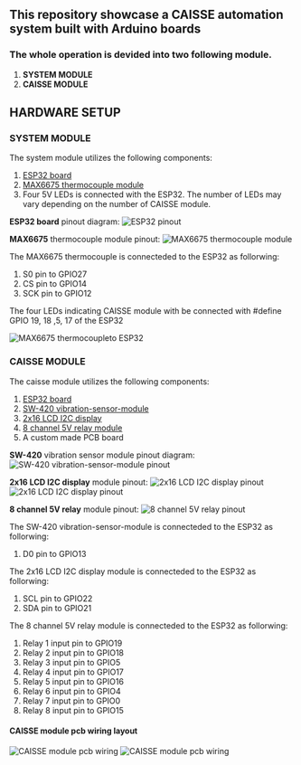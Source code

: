 ## This repository showcase a CAISSE automation system built with Arduino boards

### The whole operation is devided into two following module.
  1. **SYSTEM MODULE**
  2. **CAISSE MODULE**

## HARDWARE SETUP

### SYSTEM MODULE

The system module utilizes the following components:
1.  [ESP32 board](https://www.espressif.com/en/products/socs/esp32)
2.  [MAX6675 thermocouple module](https://www.analog.com/media/en/technical-documentation/data-sheets/MAX6675.pdf)
3.  Four 5V LEDs is connected with the ESP32. The number of LEDs may vary depending on the number of CAISSE module.

**ESP32 board** pinout diagram:
![ESP32 pinout](https://github.com/arrafi-musabbir/temporary/blob/main/ESP32-SPI-pinout-for-microSD-card-module.png)

**MAX6675** thermocouple module pinout:
![MAX6675 thermocouple module](https://github.com/arrafi-musabbir/temporary/blob/main/MAX6675-thermocouple-module-pinout-diagram.jpg)

The MAX6675 thermocouple is connecteded to the ESP32 as follorwing:
1.  S0 pin to GPIO27
2.  CS pin to GPIO14
3.  SCK pin to GPIO12

The four LEDs indicating CAISSE module with be connected with #define GPIO 19, 18 ,5, 17 of the ESP32

![MAX6675 thermocoupleto ESP32](https://github.com/arrafi-musabbir/temporary/blob/main/system.png)


### CAISSE MODULE

The caisse module utilizes the following components: 
1.  [ESP32 board](https://www.espressif.com/en/products/socs/esp32)
2.  [SW-420 vibration-sensor-module](https://components101.com/sensors/sw-420-vibration-sensor-module)
3.  [2x16 LCD I2C display](https://components101.com/displays/16x2-lcd-pinout-datasheet)
4.  [8 channel 5V relay module](https://components101.com/switches/5v-eight-channel-relay-module-pinout-features-applications-working-datasheet)
5.  A custom made PCB board

**SW-420** vibration sensor module pinout diagram:
![SW-420 vibration-sensor-module pinout](https://github.com/arrafi-musabbir/temporary/blob/main/SW-420-sensor-768x349.jpg)

**2x16 LCD I2C display** module pinout:
![2x16 LCD I2C display pinout](https://github.com/arrafi-musabbir/temporary/blob/main/I2C-LCD-Module-Hardware-Overview2.png)
![2x16 LCD I2C display pinout](https://github.com/arrafi-musabbir/temporary/blob/main/I2C-LCD-Module-Hardware-Overview.png)

**8 channel 5V relay** module pinout:
![8 channel 5V relay pinout](https://github.com/arrafi-musabbir/temporary/blob/main/8-channel%20relay.jpg)

The SW-420 vibration-sensor-module is connecteded to the ESP32 as follorwing:
1.  D0 pin to GPIO13

The 2x16 LCD I2C display module is connecteded to the ESP32 as follorwing:
1.  SCL pin to GPIO22
2.  SDA pin to GPIO21

The 8 channel 5V relay module is connecteded to the ESP32 as follorwing:
1.  Relay 1 input pin to GPIO19
2.  Relay 2 input pin to GPIO18
3.  Relay 3 input pin to GPIO5
4.  Relay 4 input pin to GPIO17
5.  Relay 5 input pin to GPIO16
6.  Relay 6 input pin to GPIO4
7.  Relay 7 input pin to GPIO0
8.  Relay 8 input pin to GPIO15

#### CAISSE module pcb wiring layout

![CAISSE module pcb wiring](https://github.com/arrafi-musabbir/temporary/blob/main/caisse.png)
![CAISSE module pcb wiring](https://github.com/arrafi-musabbir/temporary/blob/main/caisse-wiring-pcb.png)


